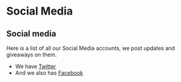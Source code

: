 # Social Media

## Social media

Here is a list of all our Social Media accounts, we post updates and giveaways on them.

* We have [Twitter](https://twitter.com/lenoxbot)
* And we also has [Facebook](https://www.facebook.com/lenoxbotdiscord)

